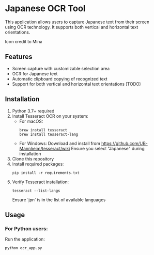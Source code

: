 # Japanese OCR Tool

This application allows users to capture Japanese text from their screen using OCR technology. It supports both vertical and horizontal text orientations.

Icon credit to Mina

## Features

- Screen capture with customizable selection area
- OCR for Japanese text
- Automatic clipboard copying of recognized text
- Support for both vertical and horizontal text orientations (TODO)

## Installation

1. Python 3.7+ required
2. Install Tesseract OCR on your system:
   - For macOS:
     ```
     brew install tesseract
     brew install tesseract-lang
     ```
   - For Windows:
     Download and install from https://github.com/UB-Mannheim/tesseract/wiki
     Ensure you select "Japanese" during installation
3. Clone this repository
4. Install required packages:
   ```
   pip install -r requirements.txt
   ```
5. Verify Tesseract installation:
   ```
   tesseract --list-langs
   ```
   Ensure 'jpn' is in the list of available languages

## Usage

### For Python users:
Run the application:
```
python ocr_app.py
```
